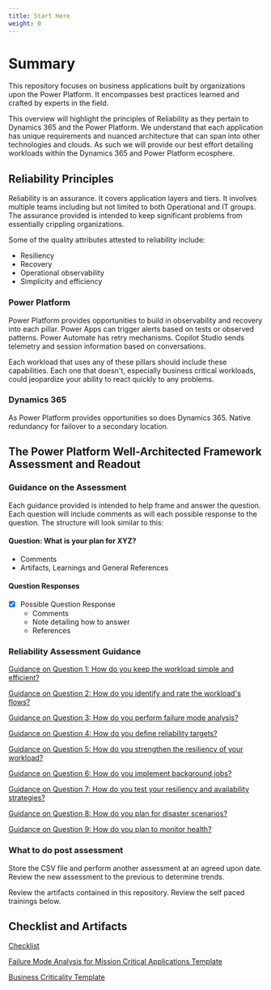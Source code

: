 ```yaml
---
title: Start Here
weight: 0
---
```

# Summary
This repository focuses on business applications built by organizations upon the Power Platform. It encompasses best practices learned and crafted by experts in the field.

This overview will highlight the principles of Reliability as they pertain to Dynamics 365 and the Power Platform. We understand that each application has unique requirements and nuanced architecture that can span into other technologies and clouds. As such we will provide our best effort detailing workloads within the Dynamics 365 and Power Platform ecosphere.  

## Reliability Principles
Reliability is an assurance. It covers application layers and tiers. It involves multiple teams including but not limited to both Operational and IT groups. The assurance provided is intended to keep significant problems from essentially crippling organizations.

Some of the quality attributes attested to reliability include:
- Resiliency
- Recovery
- Operational observability
- Simplicity and efficiency
  
### Power Platform
Power Platform provides opportunities to build in observability and recovery into each pillar. Power Apps can trigger alerts based on tests or observed patterns. Power Automate has retry mechanisms. Copilot Studio sends telemetry and session information based on conversations.

Each workload that uses any of these pillars should include these capabilities. Each one that doesn't, especially business critical workloads, could jeopardize your ability to react quickly to any problems.

### Dynamics 365
As Power Platform provides opportunities so does Dynamics 365. Native redundancy for failover to a secondary location. 


## The Power Platform Well-Architected Framework Assessment and Readout

### Guidance on the Assessment
Each guidance provided is intended to help frame and answer the question. Each question will include comments as will each possible response to the question. The structure will look similar to this:

#### Question: What is your plan for XYZ?
- Comments
- Artifacts, Learnings and General References
#### Question Responses
- [X] Possible Question Response
  - Comments
  - Note detailing how to answer
  - References

### Reliability Assessment Guidance
[Guidance on Question 1: How do you keep the workload simple and efficient?](./Assessment%20Guidance%2001-How%20do%20you%20keep%20the%20workload%20simple%20and%20efficient.md)

[Guidance on Question 2: How do you identify and rate the workload's flows?](./Assessment%20Guidance%2002-How%20do%20you%20identify%20and%20rate%20the%20workload's%20flows.md)

[Guidance on Question 3: How do you perform failure mode analysis?](./Assessment%20Guidance%2003-How%20do%20you%20perform%20failure%20mode%20analysis.md)

[Guidance on Question 4: How do you define reliability targets?](./Assessment%20Guidance%2004-How%20do%20you%20define%20reliability%20targets.md)

[Guidance on Question 5: How do you strengthen the resiliency of your workload?](./Assessment%20Guidance%2005-How%20do%20you%20strengthen%20the%20resiliency%20of%20your%20workload.md)

[Guidance on Question 6: How do you implement background jobs?](./Assessment%20Guidance%2006-How%20do%20you%20implement%20background%20jobs.md)

[Guidance on Question 7: How do you test your resiliency and availability strategies?](./Assessment%20Guidance%2007-How%20do%20you%20test%20your%20resiliency%20and%20availability%20strategies.md)

[Guidance on Question 8: How do you plan for disaster scenarios?](./Assessment%20Guidance%2008-How%20do%20you%20plan%20for%20disaster%20scenarios.md)

[Guidance on Question 9: How do you plan to monitor health?](./Assessment%20Guidance%2009-How%20do%20you%20plan%20to%20monitor%20health.md)

### What to do post assessment
Store the CSV file and perform another assessment at an agreed upon date. Review the new assessment to the previous to determine trends.

Review the artifacts contained in this repository. Review the self paced trainings below.

## Checklist and Artifacts
[Checklist](https://learn.microsoft.com/en-us/power-platform/well-architected/reliability/checklist)

[Failure Mode Analysis for Mission Critical Applications Template](./docs/Failure%20Mode%20Analysis%20for%20Mission%20Critical%20Applications.docx)

[Business Criticality Template](./docs/Application%20Criticality%20Template.docx)